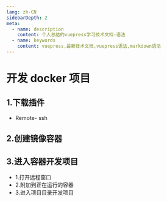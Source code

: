 ```yaml
---
lang: zh-CN
sidebarDepth: 2
meta:
  - name: description
    content: 个人总结的vuepress学习技术文档-语法
  - name: keywords
    content: vuepress,最新技术文档,vuepress语法,markdown语法
---
```


# 开发 docker 项目

## 1.下载插件

- Remote- ssh

## 2.创建镜像容器

## 3.进入容器开发项目

- 1.打开远程窗口
- 2.附加到正在运行的容器
- 3.进入项目目录开发项目
